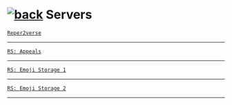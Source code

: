 #  [![back](https://cdn.discordapp.com/emojis/887168885747511396?size=32)](https://reper2.github.io/Downloadable-Files/discord) Servers

[`Reper2verse`](https://reper2.github.io/Downloadable-Files/discord/guilds/771861170256085023)

---

[`RS: Appeals`](https://reper2.github.io/Downloadable-Files/discord/guilds/884263560941817916)

---

[`RS: Emoji Storage 1`](https://reper2.github.io/Downloadable-Files/discord/guilds/885670545981579315)

---

[`RS: Emoji Storage 2`](https://reper2.github.io/Downloadable-Files/discord/guilds/885671803593297951)

---
